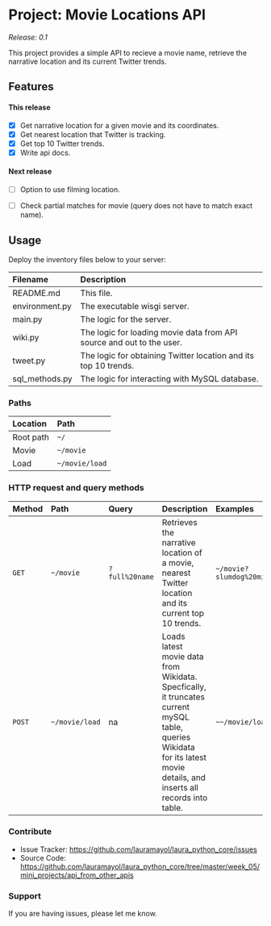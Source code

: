# Project: Movie Locations API
*Release: 0.1*


This project provides a simple API to recieve a movie name, retrieve the narrative location and its current Twitter trends.

## Features

#### This release
- [x] Get narrative location for a given movie and its coordinates.
- [x] Get nearest location that Twitter is tracking.
- [x] Get top 10 Twitter trends.
- [x] Write api docs.

#### Next release

- [ ] Option to use filming location.
- [ ] Check partial matches for movie (query does not have to match exact name).


## Usage

Deploy the inventory files below to your server:


| Filename | Description |
| :-- | :-- |
| README.md | This file. |
| environment.py | The executable wisgi server. |
| main.py | The logic for the server. |
| wiki.py | The logic for loading movie data from API source and out to the user. |
| tweet.py | The logic for obtaining Twitter location and its top 10 trends. |
| sql_methods.py | The logic for interacting with MySQL database. |

### Paths

| Location | Path |
| :-- | :-- |
| Root path | `~/`|
| Movie | `~/movie`|
| Load  | `~/movie/load`|

### HTTP request and query methods

| Method | Path | Query | Description | Examples |
| :-- | :-- | :-- | :-- | :-- |
| `GET` | `~/movie` | `?full%20name` | Retrieves the narrative location of a movie, nearest Twitter location and its current top 10 trends. | `~/movie?slumdog%20millionaire` |
| `POST` | `~/movie/load` | na | Loads latest movie data from Wikidata. Specfically, it truncates current mySQL table, queries Wikidata for its latest movie details, and inserts all records into table. | `~~/movie/load` |

### Contribute

- Issue Tracker: https://github.com/lauramayol/laura_python_core/issues
- Source Code: https://github.com/lauramayol/laura_python_core/tree/master/week_05/mini_projects/api_from_other_apis


### Support


If you are having issues, please let me know.
